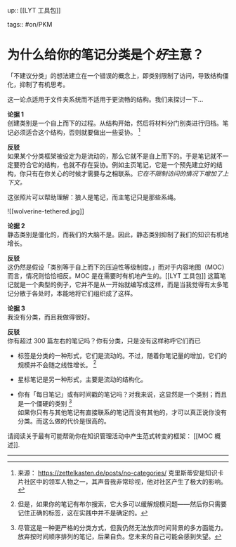 up:: [[LYT 工具包]]

tags:: #on/PKM 

# 为什么给你的笔记分类是个*好*主意？

「不建议分类」的想法建立在一个错误的概念上，即类别限制了访问，导致结构僵化，抑制了有机思考。  

这一论点适用于文件夹系统而不适用于更流畅的结构。我们来探讨一下...  

**论据 1**  
创建类别是一个自上而下的过程。从结构开始，然后将材料分门别类进行归档。笔记必须适合这个结构，否则就要做出一些妥协。 [^1]  

**反驳**  
如果某个分类框架被设定为是流动的，那么它就不是自上而下的。于是笔记就不一定要符合它的结构，也就不存在妥协。例如主页笔记，它是一个预先建立好的结构，你只有在你关心的时候才需要与之相联系。_它在不限制访问的情况下增加了上下文。_  

这张照片可以帮助理解：狼人是笔记，而主笔记只是那些系绳。

![[wolverine-tethered.jpg]]

**论据 2**  
静态类别是僵化的，而我们的大脑不是。因此，静态类别抑制了我们的知识有机地增长。  

**反驳**  
这仍然是假设「类别等于自上而下的压迫性等级制度。」而对于内容地图（MOC）而言，情况则恰恰相反。MOC 是在需要时有机地产生的。[[LYT 工具包]] 这篇笔记就是一个典型的例子，它并不是从一开始就编写成这样，而是当我觉得有太多笔记分散于各处时，本能地将它们组织成了这样。  

**论据 3**  
我没有分类，而且我做得很好。  

**反驳**  
你有超过 300 篇左右的笔记吗？你有分类，只是没有这样称呼它们而已

-   标签是分类的一种形式，它们是流动的。不过，随着你笔记量的增加，它们的规模并不会随之线性增长。 [^2]
    
-   星标笔记是另一种形式，主要是流动的结构化。
    
-   你有「每日笔记」或有时间戳的笔记吗？对我来说，这显然是一个类别；而且是一个僵硬的类别 [^3]  
如果你只有与其他笔记有直接联系的笔记而没有其他的，才可以真正说你没有分类。而这么做的代价是很高的。  

请阅读关于最有可能帮助你在知识管理活动中产生范式转变的框架： [[MOC 概述]]. 

---

[^1]: 来源： https://zettelkasten.de/posts/no-categories/ 克里斯蒂安是知识卡片社区中的领军人物之一，其声音我非常珍视，他对社区产生了极大的影响。 

[^2]: 但是，如果你的笔记有布尔搜索，它大多可以缓解规模问题——然后你只需要记住正确的标签，这在实践中并不是确定的。 

[^3]: 尽管这是一种更严格的分类方式，但我仍然无法放弃时间背景的多方面能力。放弃按时间顺序排列的笔记，后果自负。您未来的自己可能会感到失望。

